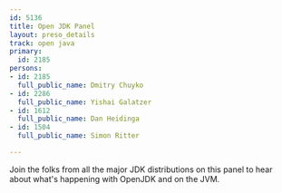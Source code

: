 ```yaml
---
id: 5136
title: Open JDK Panel
layout: preso_details
track: open java
primary:
  id: 2185
persons:
- id: 2185
  full_public_name: Dmitry Chuyko
- id: 2286
  full_public_name: Yishai Galatzer
- id: 1612
  full_public_name: Dan Heidinga
- id: 1504
  full_public_name: Simon Ritter

---
```

Join the folks from all the major JDK distributions on this panel to hear about what's happening with OpenJDK and on the JVM.